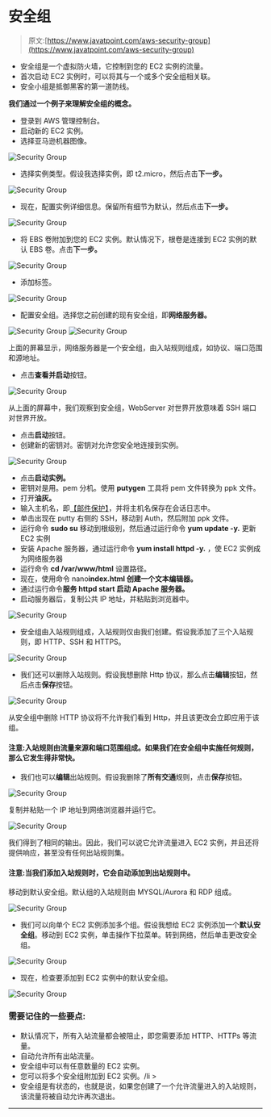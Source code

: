 # 安全组

> 原文:[https://www.javatpoint.com/aws-security-group](https://www.javatpoint.com/aws-security-group)

*   安全组是一个虚拟防火墙，它控制到您的 EC2 实例的流量。
*   首次启动 EC2 实例时，可以将其与一个或多个安全组相关联。
*   安全小组是抵御黑客的第一道防线。

**我们通过一个例子来理解安全组的概念。**

*   登录到 AWS 管理控制台。
*   启动新的 EC2 实例。
*   选择亚马逊机器图像。

![Security Group](../Images/1e33dab52d5cfc735e800f8a98bfa98b.png)

*   选择实例类型。假设我选择实例，即 t2.micro，然后点击**下一步。**

![Security Group](../Images/24f907702f10c32e8b31d3df42dee606.png)

*   现在，配置实例详细信息。保留所有细节为默认，然后点击**下一步。**

![Security Group](../Images/15d678eccaa2b26362599111ef0d4c7f.png)

*   将 EBS 卷附加到您的 EC2 实例。默认情况下，根卷是连接到 EC2 实例的默认 EBS 卷。点击**下一步。**

![Security Group](../Images/7893807f6faed72c3e08702f2bbec05e.png)

*   添加标签。

![Security Group](../Images/65fbacceeeca74b8f8abf7c85915d160.png)

*   配置安全组。选择您之前创建的现有安全组，即**网络服务器。**

![Security Group](../Images/78459ad4f47dc814c215dbbbb9e58744.png)
![Security Group](../Images/a35671879b3f8437fd8a7a0b57b8072f.png)

上面的屏幕显示，网络服务器是一个安全组，由入站规则组成，如协议、端口范围和源地址。

*   点击**查看并启动**按钮。

![Security Group](../Images/dd4db682732513b99b854237e0efb442.png)

从上面的屏幕中，我们观察到安全组，WebServer 对世界开放意味着 SSH 端口对世界开放。

*   点击**启动**按钮。
*   创建新的密钥对。密钥对允许您安全地连接到实例。

![Security Group](../Images/9fbe3b3b0cd5c08112b9271e27bdc47b.png)

*   点击**启动实例。**
*   密钥对是用。pem 分机。使用 **putygen** 工具将 pem 文件转换为 ppk 文件。
*   打开**油灰。**
*   输入主机名，即[【邮件保护】](/cdn-cgi/l/email-protection)，并将主机名保存在会话日志中。
*   单击出现在 putty 右侧的 SSH，移动到 Auth，然后附加 ppk 文件。
*   运行命令 **sudo su** 移动到根级别，然后通过运行命令 **yum update -y.** 更新 EC2 实例
*   安装 Apache 服务器，通过运行命令 **yum install httpd -y.** ，使 EC2 实例成为网络服务器
*   运行命令 **cd /var/www/html** 设置路径。
*   现在，使用命令 nano**index.html 创建一个文本编辑器。**
*   通过运行命令**服务 httpd start 启动 Apache 服务器。**
*   启动服务器后，复制公共 IP 地址，并粘贴到浏览器中。

![Security Group](../Images/530a5be9c6400a772cbef9726a1d90f9.png)

*   安全组由入站规则组成，入站规则仅由我们创建。假设我添加了三个入站规则，即 HTTP、SSH 和 HTTPS。

![Security Group](../Images/1ac9c1e849936fecfc4c183bea927af0.png)

*   我们还可以删除入站规则。假设我想删除 Http 协议，那么点击**编辑**按钮，然后点击**保存**按钮。

![Security Group](../Images/715e8f1d52da4446b7ea4a9f613f89d6.png)

从安全组中删除 HTTP 协议将不允许我们看到 Http，并且该更改会立即应用于该组。

#### 注意:入站规则由流量来源和端口范围组成。如果我们在安全组中实施任何规则，那么它发生得非常快。

*   我们也可以**编辑**出站规则。假设我删除了**所有交通**规则，点击**保存**按钮。

![Security Group](../Images/b45cfa61c53a9ef869c1ee42c594bc3a.png)

复制并粘贴一个 IP 地址到网络浏览器并运行它。

![Security Group](../Images/634a3361040243908e07ded70aed3b3d.png)

我们得到了相同的输出。因此，我们可以说它允许流量进入 EC2 实例，并且还将提供响应，甚至没有任何出站规则集。

#### 注意:当我们添加入站规则时，它会自动添加到出站规则中。

移动到默认安全组。默认组的入站规则由 MYSQL/Aurora 和 RDP 组成。

![Security Group](../Images/b8ee3bdf22b831406703456680baf9b9.png)

*   我们可以向单个 EC2 实例添加多个组。假设我想给 EC2 实例添加一个**默认安全组**。移动到 EC2 实例，单击操作下拉菜单。转到网络，然后单击更改安全组。

![Security Group](../Images/e47fb610db2bf9284c37419ec7016e64.png)

*   现在，检查要添加到 EC2 实例中的默认安全组。

![Security Group](../Images/4af5110e75ca35383269f810e85d7d2e.png)

### 需要记住的一些要点:

*   默认情况下，所有入站流量都会被阻止，即您需要添加 HTTP、HTTPs 等流量。
*   自动允许所有出站流量。
*   安全组中可以有任意数量的 EC2 实例。
*   您可以将多个安全组附加到 EC2 实例。/li >
*   安全组是有状态的，也就是说，如果您创建了一个允许流量进入的入站规则，该流量将被自动允许再次退出。

* * *